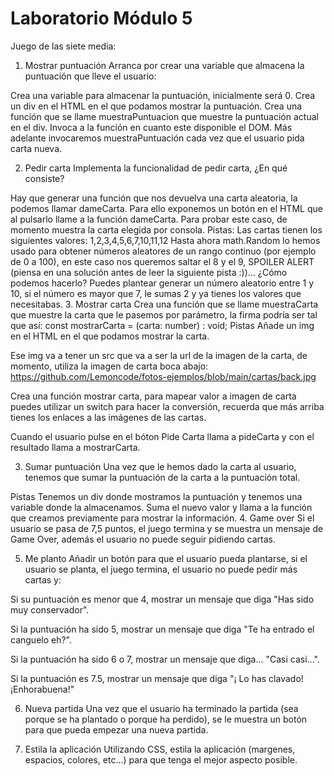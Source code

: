 # Laboratorio Módulo 5

Juego de las siete media:

1. Mostrar puntuación
   Arranca por crear una variable que almacena la puntuación que lleve el usuario:

Crea una variable para almacenar la puntuación, inicialmente será 0.
Crea un div en el HTML en el que podamos mostrar la puntuación.
Crea una función que se llame muestraPuntuacion que muestre la puntuación actual en el div.
Invoca a la función en cuanto este disponible el DOM.
Más adelante invocaremos muestraPuntuación cada vez que el usuario pida carta nueva.

2. Pedir carta
   Implementa la funcionalidad de pedir carta, ¿En qué consiste?

Hay que generar una función que nos devuelva una carta aleatoria, la podemos llamar dameCarta.
Para ello exponemos un botón en el HTML que al pulsarlo llame a la función dameCarta.
Para probar este caso, de momento muestra la carta elegida por consola.
Pistas:
Las cartas tienen los siguientes valores: 1,2,3,4,5,6,7,10,11,12
Hasta ahora math.Random lo hemos usado para obtener números aleatores de un rango continuo (por ejemplo de 0 a 100), en este caso nos queremos saltar el 8 y el 9, SPOILER ALERT (piensa en una solución antes de leer la siguiente pista :))... ¿Cómo podemos hacerlo?
Puedes plantear generar un número aleatorio entre 1 y 10, si el número es mayor que 7, le sumas 2 y ya tienes los valores que necesitabas. 3. Mostrar carta
Crea una función que se llame muestraCarta que muestre la carta que le pasemos por parámetro, la firma podría ser tal que así:
const mostrarCarta = (carta: number) : void;
Pistas
Añade un img en el HTML en el que podamos mostrar la carta.

Ese img va a tener un src que va a ser la url de la imagen de la carta, de momento, utiliza la imagen de carta boca abajo: https://github.com/Lemoncode/fotos-ejemplos/blob/main/cartas/back.jpg

Crea una función mostrar carta, para mapear valor a imagen de carta puedes utilizar un switch para hacer la conversión, recuerda que más arriba tienes los enlaces a las imágenes de las cartas.

Cuando el usuario pulse en el bóton Pide Carta llama a pideCarta y con el resultado llama a mostrarCarta.

3. Sumar puntuación
   Una vez que le hemos dado la carta al usuario, tenemos que sumar la puntuación de la carta a la puntuación total.

Pistas
Tenemos un div donde mostramos la puntuación y tenemos una variable donde la almacenamos.
Suma el nuevo valor y llama a la función que creamos previamente para mostrar la información. 4. Game over
Si el usuario se pasa de 7,5 puntos, el juego termina y se muestra un mensaje de Game Over, además el usuario no puede seguir pidiendo cartas.

5. Me planto
   Añadir un botón para que el usuario pueda plantarse, si el usuario se planta, el juego termina, el usuario no puede pedir más cartas y:

Si su puntuación es menor que 4, mostrar un mensaje que diga "Has sido muy conservador".

Si la puntuación ha sido 5, mostrar un mensaje que diga "Te ha entrado el canguelo eh?".

Si la puntuación ha sido 6 o 7, mostrar un mensaje que diga... "Casi casi...".

Si la puntuación es 7.5, mostrar un mensaje que diga "¡ Lo has clavado! ¡Enhorabuena!"

6. Nueva partida
   Una vez que el usuario ha terminado la partida (sea porque se ha plantado o porque ha perdido), se le muestra un botón para que pueda empezar una nueva partida.

7. Estila la aplicación
   Utilizando CSS, estila la aplicación (margenes, espacios, colores, etc...) para que tenga el mejor aspecto posible.
